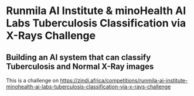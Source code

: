 # Runmila AI Institute & minoHealth AI Labs Tuberculosis Classification via X-Rays Challenge

## Building  an AI system that can classify Tuberculosis and Normal X-Ray images

This is a challenge on https://zindi.africa/competitions/runmila-ai-institute-minohealth-ai-labs-tuberculosis-classification-via-x-rays-challenge 


